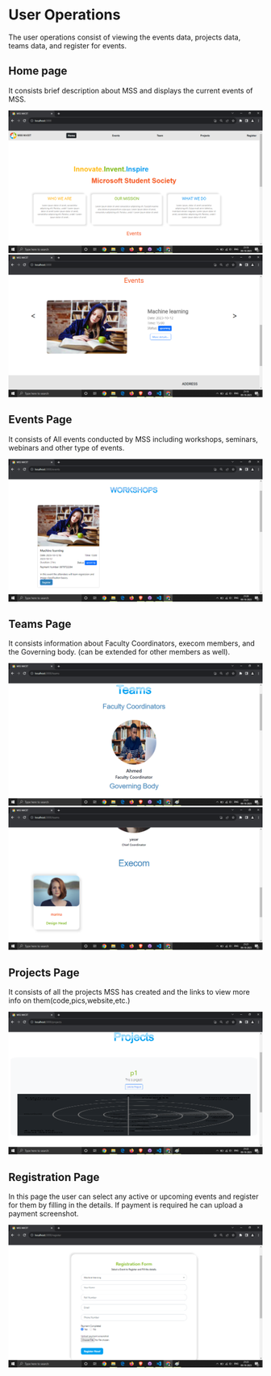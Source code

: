 # User Operations
The user operations consist of viewing the events data, projects data, teams data, and register for events.

## Home page
It consists brief description about MSS and displays the current events of MSS.

![home-page](images/home-1.png)
![home-page2](images/home-2.png)

## Events Page
It consists of All events conducted by MSS including workshops, seminars, webinars and other type of events.

![events-page](images/events-page.png)

## Teams Page
It consists information about Faculty Coordinators, execom members, and the Governing body. (can be extended for other members as well).

![teams-page](images/teams-page.png)
![teams-page2](images/teams-page2.png)

## Projects Page
It consists of all the projects MSS has created and the links to view more info on them(code,pics,website,etc.)

![projects-page](images/projects-page.png)

## Registration Page
In this page the user can select any active or upcoming events and register for them by filling in the details. If payment is required he can upload a payment screenshot.

![registration-page](images/registration-page.png)